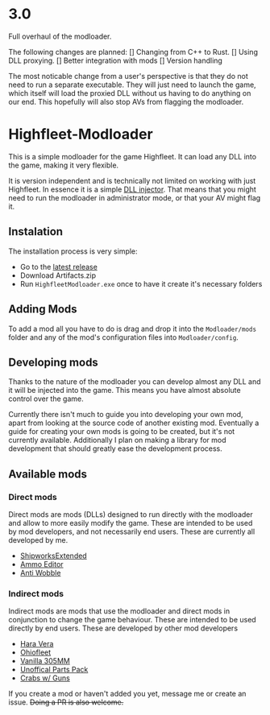 # 3.0
Full overhaul of the modloader.

The following changes are planned:
[] Changing from C++ to Rust.
[] Using DLL proxying.
[] Better integration with mods
[] Version handling

The most noticable change from a user's perspective is that they do not need to run a separate executable.
They will just need to launch the game, which itself will load the proxied DLL without us having to do anything on our end.
This hopefully will also stop AVs from flagging the modloader.

# Highfleet-Modloader
This is a simple modloader for the game Highfleet.
It can load any DLL into the game, making it very flexible.

It is version independent and is technically not limited on working with just Highfleet.
In essence it is a simple [DLL injector](https://en.wikipedia.org/wiki/DLL_injection).
That means that you might need to run the modloader in administrator mode, or that your AV might flag it.

## Instalation
The installation process is very simple:
- Go to the [latest release](https://github.com/logdot/Highfleet-Modloader/releases/latest)
- Download Artifacts.zip
- Run `HighfleetModloader.exe` once to have it create it's necessary folders

## Adding Mods
To add a mod all you have to do is drag and drop it into the `Modloader/mods` folder
and any of the mod's configuration files into `Modloader/config`.

## Developing mods
Thanks to the nature of the modloader you can develop almost any DLL and it will be injected
into the game. This means you have almost absolute control over the game.

Currently there isn't much to guide you into developing your own mod, apart from looking
at the source code of another existing mod. Eventually a guide for creating your own
mods is going to be created, but it's not currently available.
Additionally I plan on making a library for mod development that should greatly
ease the development process.

## Available mods

### Direct mods
Direct mods are mods (DLLs) designed to run directly with the modloader and allow to more easily modify the game.
These are intended to be used by mod developers, and not necessarily end users.
These are currently all developed by me.

- [ShipworksExtended](https://github.com/logdot/ShipworksExtended)
- [Ammo Editor](https://github.com/logdot/ammo-extended)
- [Anti Wobble](https://github.com/logdot/anti-wobble)

### Indirect mods
Indirect mods are mods that use the modloader and direct mods in conjunction to change the game behaviour.
These are intended to be used directly by end users.
These are developed by other mod developers

- [Hara Vera](https://www.nexusmods.com/highfleet/mods/16)
- [Ohiofleet](https://www.nexusmods.com/highfleet/mods/40)
- [Vanilla 305MM](https://www.nexusmods.com/highfleet/mods/38)
- [Unoffical Parts Pack](https://discord.gg/unofficial-highfleet-community-735016620719603833)
- [Crabs w/ Guns](https://discord.gg/unofficial-highfleet-community-735016620719603833)

If you create a mod or haven't added you yet, message me or create an issue.
~~Doing a PR is also welcome.~~
